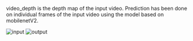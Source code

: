 video_depth is the depth map of the input video.
Prediction has been done on individual frames of the input video using the model based on mobilenetV2.

![input](https://github.com/sivadatta-ss20/3D-image-understanding-Construction/blob/master/Demos/VideoDepth/input.gif)
![output](https://github.com/sivadatta-ss20/3D-image-understanding-Construction/blob/master/Demos/VideoDepth/video_depth.gif)
